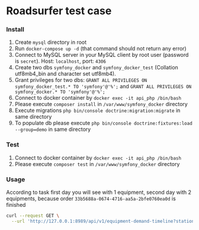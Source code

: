# Roadsurfer test case
### Install
1. Create `mysql` directory in root
2. Run `docker-compose up -d` (that command should not return any error)
3. Connect to MySQL server in your MySQL client by root user (password is `secret`). Host: `localhost`, port: `4306`
4. Create two dbs `symfony_docker` and `symfony_docker_test` (Collation utf8mb4_bin and character set utf8mb4).
5. Grant privileges for two dbs: `GRANT ALL PRIVILEGES ON symfony_docker_test.* TO 'symfony'@'%';` and `GRANT ALL PRIVILEGES ON symfony_docker.* TO 'symfony'@'%';`
6. Connect to docker container by `docker exec -it api_php /bin/bash`
7. Please execute `composer install` in `/var/www/symfony_docker` directory
8. Execute migrations `php bin/console doctrine:migration:migrate` in same directory
9. To populate db please execute `php bin/console doctrine:fixtures:load --group=demo` in same directory
### Test
1. Connect to docker container by `docker exec -it api_php /bin/bash`
2. Please execute `composer test` in `/var/www/symfony_docker` directory
### Usage
According to task first day you will see with 1 equipment, second day with 2 equipments, because order `33b5688a-0674-4716-aa5a-2bfe0760ea0d` is finished
```bash
curl --request GET \
  --url 'http://127.0.0.1:8989/api/v1/equipment-demand-timeline?station=fe1e6d7f-9caa-4aee-9f4a-e7c0a622236f&startDate=2022-02-01&endDate=2022-02-02'
 ```